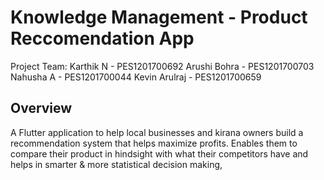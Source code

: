 # Knowledge Management - Product Reccomendation App

Project Team:
Karthik N - PES1201700692
Arushi Bohra - PES1201700703
Nahusha A - PES1201700044
Kevin Arulraj - PES1201700659

## Overview
A Flutter application to help local businesses and kirana owners build a recommendation system that helps maximize profits. Enables them to compare their product in hindsight with what their competitors have and helps in smarter & more statistical decision making,
